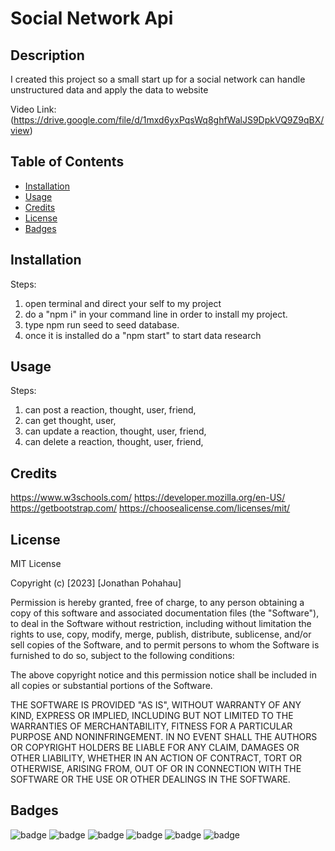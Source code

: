 # Social Network Api

## Description 

I created this project so a small start up for a social network can handle unstructured data and apply the data to website

Video Link: (https://drive.google.com/file/d/1mxd6yxPqsWq8ghfWalJS9DpkVQ9Z9qBX/view)


## Table of Contents

* [Installation](#installation)
* [Usage](#usage)
* [Credits](#credits)
* [License](#license)
* [Badges](#badges  )


## Installation

Steps:
1. open terminal and direct your self to my project
2. do a "npm i" in your command line in order to install my project.
3. type npm run seed to seed database.
4. once it is installed do a "npm start" to start data research


## Usage 

Steps:
1. can post a reaction, thought, user, friend,
2. can get thought, user,
3. can update a reaction, thought, user, friend,
4. can delete a reaction, thought, user, friend,


## Credits

https://www.w3schools.com/
https://developer.mozilla.org/en-US/
https://getbootstrap.com/
https://choosealicense.com/licenses/mit/


## License

MIT License

Copyright (c) [2023] [Jonathan Pohahau]

Permission is hereby granted, free of charge, to any person obtaining a copy
of this software and associated documentation files (the "Software"), to deal
in the Software without restriction, including without limitation the rights
to use, copy, modify, merge, publish, distribute, sublicense, and/or sell
copies of the Software, and to permit persons to whom the Software is
furnished to do so, subject to the following conditions:

The above copyright notice and this permission notice shall be included in all
copies or substantial portions of the Software.

THE SOFTWARE IS PROVIDED "AS IS", WITHOUT WARRANTY OF ANY KIND, EXPRESS OR
IMPLIED, INCLUDING BUT NOT LIMITED TO THE WARRANTIES OF MERCHANTABILITY,
FITNESS FOR A PARTICULAR PURPOSE AND NONINFRINGEMENT. IN NO EVENT SHALL THE
AUTHORS OR COPYRIGHT HOLDERS BE LIABLE FOR ANY CLAIM, DAMAGES OR OTHER
LIABILITY, WHETHER IN AN ACTION OF CONTRACT, TORT OR OTHERWISE, ARISING FROM,
OUT OF OR IN CONNECTION WITH THE SOFTWARE OR THE USE OR OTHER DEALINGS IN THE
SOFTWARE.
## Badges

![badge](https://img.shields.io/badge/license-MIT-orange)
![badge](https://img.shields.io/badge/language-JavaScript-green)
![badge](https://img.shields.io/badge/language-Nodejs-brightgreen)
![badge](https://img.shields.io/badge/language-MySQL-blueviolet)
![badge](https://img.shields.io/badge/npm-express-green)
![badge](https://img.shields.io/badge/npm-mongoose-red)